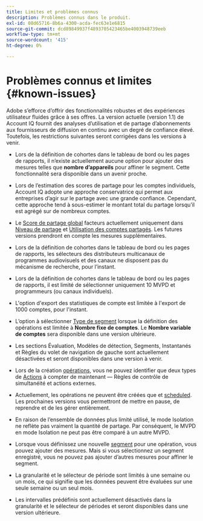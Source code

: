 ```yaml
---
title: Limites et problèmes connus
description: Problèmes connus dans le produit.
exl-id: 08d65716-8b6a-4300-acda-fec63e1e6815
source-git-commit: dcd89849937f4893705423465be4003948739eeb
workflow-type: tm+mt
source-wordcount: '415'
ht-degree: 0%

---
```


# Problèmes connus et limites {#known-issues}

Adobe s’efforce d’offrir des fonctionnalités robustes et des expériences utilisateur fluides grâce à ses offres. La version actuelle (version 1.1) de Account IQ fournit des analyses d’utilisation et de partage d’abonnements aux fournisseurs de diffusion en continu avec un degré de confiance élevé. Toutefois, les restrictions suivantes seront corrigées dans les versions à venir.

* Lors de la définition de cohortes dans le tableau de bord ou les pages de rapports, il n’existe actuellement aucune option pour ajouter des mesures telles que **nombre d’appareils** pour affiner le segment. Cette fonctionnalité sera disponible dans un avenir proche.

* Lors de l’estimation des scores de partage pour les comptes individuels, Account IQ adopte une approche conservatrice qui permet aux entreprises d’agir sur le partage avec une grande confiance. Cependant, cette approche tend à sous-estimer le montant total du partage lorsqu’il est agrégé sur de nombreux comptes.

* Le [Score de partage global](/help/AccountIQ/dashboard.md#overall-sharing-score) facteurs actuellement uniquement dans [Niveau de partage](/help/AccountIQ/dashboard.md#sharing-level) et [Utilisation des comptes partagés](/help/AccountIQ/dashboard.md#usage-from-shared-accounts). Les futures versions prendront en compte les mesures supplémentaires.

* Lors de la définition de cohortes dans le tableau de bord ou les pages de rapports, les sélecteurs des distributeurs multicanaux de programmes audiovisuels et des canaux ne disposent pas du mécanisme de recherche, pour l’instant.

* Lors de la définition de cohortes dans le tableau de bord ou les pages de rapports, il est limité de sélectionner uniquement 10 MVPD et programmeurs (ou canaux individuels).

* L&#39;option d&#39;export des statistiques de compte est limitée à l&#39;export de 1000 comptes, pour l&#39;instant.

* L’option à sélectionner [Type de segment](#segment-type) lorsque la définition des opérations est limitée à **Nombre fixe de comptes**. Le **Nombre variable de comptes** sera disponible dans une version ultérieure.

* Les sections Évaluation, Modèles de détection, Segments, Instantanés et Règles du volet de navigation de gauche sont actuellement désactivées et seront disponibles dans une version à venir.

* Lors de la création [opérations](/help/AccountIQ/operation-affecting-user-segment.md), vous ne pouvez identifier que deux types de [Actions](/help/AccountIQ/operation-affecting-user-segment.md) à compter de maintenant — Règles de contrôle de simultanéité et actions externes.

* Actuellement, les opérations ne peuvent être créées que et [scheduled](/help/AccountIQ/operation-affecting-user-segment.md#action). Les prochaines versions vous permettront de mettre en pause, de reprendre et de les gérer entièrement.

* En raison de l’ensemble de données plus limité utilisé, le mode Isolation ne reflète pas vraiment la quantité de partage. Par conséquent, le MVPD en mode Isolation ne peut pas être comparé à un autre MVPD. <!--do we need to separate out this limitation, which is from a different persona i.e. only for Programmer persona?-->

* Lorsque vous définissez une nouvelle [segment](/help/AccountIQ/segments-timeframe.md) pour une opération, vous pouvez ajouter des mesures. Mais si vous sélectionnez un segment enregistré, vous ne pouvez pas ajouter d’autres mesures pour affiner le segment.

* La granularité et le sélecteur de période sont limités à une semaine ou un mois, ce qui signifie que les données peuvent être évaluées sur une seule semaine ou un seul mois.

* Les intervalles prédéfinis sont actuellement désactivés dans la granularité et le sélecteur de périodes et seront disponibles dans une version ultérieure.
